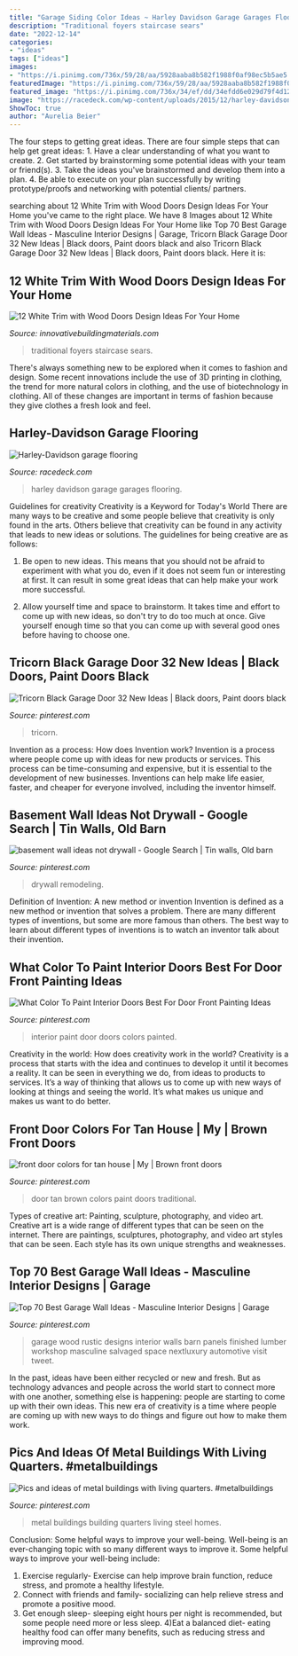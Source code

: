 ```yaml
---
title: "Garage Siding Color Ideas ~ Harley Davidson Garage Garages Flooring"
description: "Traditional foyers staircase sears"
date: "2022-12-14"
categories:
- "ideas"
tags: ["ideas"]
images:
- "https://i.pinimg.com/736x/59/28/aa/5928aaba8b582f1988f0af98ec5b5ae5.jpg"
featuredImage: "https://i.pinimg.com/736x/59/28/aa/5928aaba8b582f1988f0af98ec5b5ae5.jpg"
featured_image: "https://i.pinimg.com/736x/34/ef/dd/34efdd6e029d79f4d12e6b6b0096f261.jpg"
image: "https://racedeck.com/wp-content/uploads/2015/12/harley-davidson-showroom.jpg"
ShowToc: true
author: "Aurelia Beier"
---
```



The four steps to getting great ideas.
There are four simple steps that can help get great ideas: 1. Have a clear understanding of what you want to create.
2. Get started by brainstorming some potential ideas with your team or friend(s).
3. Take the ideas you've brainstormed and develop them into a plan. 
4. Be able to execute on your plan successfully by writing prototype/proofs and networking with potential clients/ partners.

	

		
searching about 12 White Trim with Wood Doors Design Ideas For Your Home you've came to the right place. We have 8 Images about 12 White Trim with Wood Doors Design Ideas For Your Home like Top 70 Best Garage Wall Ideas - Masculine Interior Designs | Garage, Tricorn Black Garage Door 32 New Ideas | Black doors, Paint doors black and also Tricorn Black Garage Door 32 New Ideas | Black doors, Paint doors black. Here it is:
		
    
## 12 White Trim With Wood Doors Design Ideas For Your Home

<img loading=lazy src="https://innovativebuildingmaterials.com/wp-content/uploads/2020/09/White-Trim-with-Wood-Doors-12.jpg" onerror="this.onerror=null;this.src='https://tse3.mm.bing.net/th?id=OIP.yLFeBywPE6h30TziR6k-MAAAAA&amp;pid=15.1';" alt="12 White Trim with Wood Doors Design Ideas For Your Home">

_Source: innovativebuildingmaterials.com_

>traditional foyers staircase sears. 

	

There's always something new to be explored when it comes to fashion and design. Some recent innovations include the use of 3D printing in clothing, the trend for more natural colors in clothing, and the use of biotechnology in clothing. All of these changes are important in terms of fashion because they give clothes a fresh look and feel.

    
## Harley-Davidson Garage Flooring

<img loading=lazy src="https://racedeck.com/wp-content/uploads/2015/12/harley-davidson-showroom.jpg" onerror="this.onerror=null;this.src='https://tse1.mm.bing.net/th?id=OIP.QMGWWlkX-MSiwNN-H2HMtwHaKX&amp;pid=15.1';" alt="Harley-Davidson garage flooring">

_Source: racedeck.com_

>harley davidson garage garages flooring. 

	

Guidelines for creativity
Creativity is a Keyword for Today's World
There are many ways to be creative and some people believe that creativity is only found in the arts. Others believe that creativity can be found in any activity that leads to new ideas or solutions. The guidelines for being creative are as follows:

1. Be open to new ideas. This means that you should not be afraid to experiment with what you do, even if it does not seem fun or interesting at first. It can result in some great ideas that can help make your work more successful.

2. Allow yourself time and space to brainstorm. It takes time and effort to come up with new ideas, so don't try to do too much at once. Give yourself enough time so that you can come up with several good ones before having to choose one.


    
## Tricorn Black Garage Door 32 New Ideas | Black Doors, Paint Doors Black

<img loading=lazy src="https://i.pinimg.com/736x/6e/13/95/6e1395d792add68a2770477a597e0c60.jpg" onerror="this.onerror=null;this.src='https://tse1.mm.bing.net/th?id=OIP.NNntXDRkwNHWalN82AO0NAAAAA&amp;pid=15.1';" alt="Tricorn Black Garage Door 32 New Ideas | Black doors, Paint doors black">

_Source: pinterest.com_

>tricorn. 

	

Invention as a process: How does Invention work?
Invention is a process where people come up with ideas for new products or services. This process can be time-consuming and expensive, but it is essential to the development of new businesses. Inventions can help make life easier, faster, and cheaper for everyone involved, including the inventor himself.

    
## Basement Wall Ideas Not Drywall - Google Search | Tin Walls, Old Barn

<img loading=lazy src="https://i.pinimg.com/736x/09/6f/df/096fdffe08cea3edaa853c6a1df80f75.jpg" onerror="this.onerror=null;this.src='https://tse3.mm.bing.net/th?id=OIP.hcGW6QNhiSp1CUZZLJkR6AHaJ3&amp;pid=15.1';" alt="basement wall ideas not drywall - Google Search | Tin walls, Old barn">

_Source: pinterest.com_

>drywall remodeling. 

	

Definition of Invention: A new method or invention
Invention is defined as a new method or invention that solves a problem. There are many different types of inventions, but some are more famous than others. The best way to learn about different types of inventions is to watch an inventor talk about their invention.

    
## What Color To Paint Interior Doors Best For Door Front Painting Ideas

<img loading=lazy src="https://i.pinimg.com/736x/7e/02/28/7e0228018ff33c1ec8b5174eaaedd2ad.jpg" onerror="this.onerror=null;this.src='https://tse2.mm.bing.net/th?id=OIP.WXS8L7voKIvP9MnNg9JYJwHaJ3&amp;pid=15.1';" alt="What Color To Paint Interior Doors Best For Door Front Painting Ideas">

_Source: pinterest.com_

>interior paint door doors colors painted. 

	

Creativity in the world: How does creativity work in the world?
Creativity is a process that starts with the idea and continues to develop it until it becomes a reality. It can be seen in everything we do, from ideas to products to services. It’s a way of thinking that allows us to come up with new ways of looking at things and seeing the world. It’s what makes us unique and makes us want to do better.

    
## Front Door Colors For Tan House | My | Brown Front Doors

<img loading=lazy src="https://i.pinimg.com/736x/34/ef/dd/34efdd6e029d79f4d12e6b6b0096f261.jpg" onerror="this.onerror=null;this.src='https://tse1.mm.bing.net/th?id=OIP.Ga361jhMR0PrSMrrV2zYYQAAAA&amp;pid=15.1';" alt="front door colors for tan house | My | Brown front doors">

_Source: pinterest.com_

>door tan brown colors paint doors traditional. 

	

Types of creative art: Painting, sculpture, photography, and video art.
Creative art is a wide range of different types that can be seen on the internet. There are paintings, sculptures, photography, and video art styles that can be seen. Each style has its own unique strengths and weaknesses.

    
## Top 70 Best Garage Wall Ideas - Masculine Interior Designs | Garage

<img loading=lazy src="https://i.pinimg.com/736x/59/28/aa/5928aaba8b582f1988f0af98ec5b5ae5.jpg" onerror="this.onerror=null;this.src='https://tse4.mm.bing.net/th?id=OIP.3EdCvao5xso69dPeqJ8XTQHaHa&amp;pid=15.1';" alt="Top 70 Best Garage Wall Ideas - Masculine Interior Designs | Garage">

_Source: pinterest.com_

>garage wood rustic designs interior walls barn panels finished lumber workshop masculine salvaged space nextluxury automotive visit tweet. 

	

In the past, ideas have been either recycled or new and fresh. But as technology advances and people across the world start to connect more with one another, something else is happening: people are starting to come up with their own ideas. This new era of creativity is a time where people are coming up with new ways to do things and figure out how to make them work.

    
## Pics And Ideas Of Metal Buildings With Living Quarters. #metalbuildings

<img loading=lazy src="https://i.pinimg.com/736x/2b/6f/cf/2b6fcf84893176e77eec3028f199f461.jpg" onerror="this.onerror=null;this.src='https://tse4.mm.bing.net/th?id=OIP.RjDsy7KBZB95GlyizU-5-gHaLH&amp;pid=15.1';" alt="Pics and ideas of metal buildings with living quarters. #metalbuildings">

_Source: pinterest.com_

>metal buildings building quarters living steel homes. 

	

Conclusion: Some helpful ways to improve your well-being.
Well-being is an ever-changing topic with so many different ways to improve it. Some helpful ways to improve your well-being include: 
1) Exercise regularly- Exercise can help improve brain function, reduce stress, and promote a healthy lifestyle. 
2) Connect with friends and family- socializing can help relieve stress and promote a positive mood. 
3) Get enough sleep- sleeping eight hours per night is recommended, but some people need more or less sleep. 
4)Eat a balanced diet- eating healthy food can offer many benefits, such as reducing stress and improving mood.

